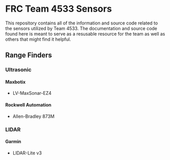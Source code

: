 # FRC Team 4533 Sensors

This repository contains all of the information and source code related to the
sensors utilized by Team 4533.  The documentation and source code found here is
meant to serve as a resusable resource for the team as well as others that
might find it helpful.

## Range Finders

### Ultrasonic

#### Maxbotix

* LV-MaxSonar-EZ4

#### Rockwell Automation

* Allen-Bradley 873M

### LIDAR

#### Garmin

* LIDAR-Lite v3


